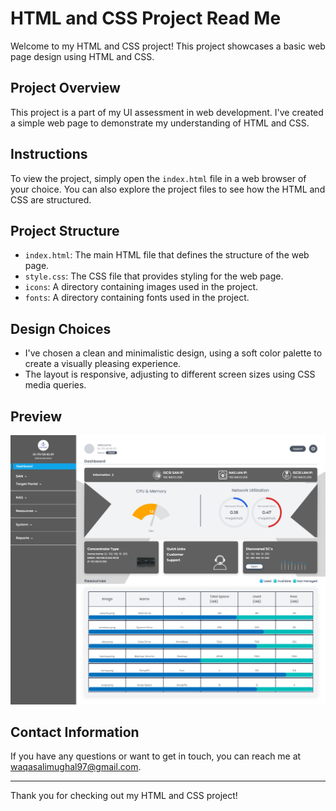 # HTML and CSS Project Read Me

Welcome to my HTML and CSS project! This project showcases a basic web page design using HTML and CSS.

## Project Overview

This project is a part of my UI assessment in web development. I've created a simple web page to demonstrate my understanding of HTML and CSS.

## Instructions

To view the project, simply open the `index.html` file in a web browser of your choice. You can also explore the project files to see how the HTML and CSS are structured.

## Project Structure

- `index.html`: The main HTML file that defines the structure of the web page.
- `style.css`: The CSS file that provides styling for the web page.
- `icons`: A directory containing images used in the project.
- `fonts`: A directory containing fonts used in the project.

## Design Choices

- I've chosen a clean and minimalistic design, using a soft color palette to create a visually pleasing experience.
- The layout is responsive, adjusting to different screen sizes using CSS media queries.


## Preview

![Project Preview](/preview.png)



## Contact Information

If you have any questions or want to get in touch, you can reach me at waqasalimughal97@gmail.com.

---

Thank you for checking out my HTML and CSS project!
